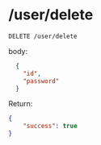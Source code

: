 # /user/delete

```b
DELETE /user/delete
```

body:

```json
  {
    "id",
    "password"
  }
```

Return:

```json
{
    "success": true
}
```
